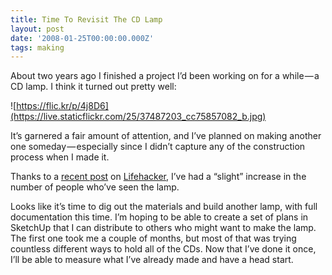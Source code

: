 ```yaml
---
title: Time To Revisit The CD Lamp
layout: post
date: '2008-01-25T00:00:00.000Z'
tags: making
---
```


About two years ago I finished a project I’d been working on for a while — a CD lamp. I think it turned out pretty well:

![https://flic.kr/p/4j8D6](https://live.staticflickr.com/25/37487203_cc75857082_b.jpg)

It’s garnered a fair amount of attention, and I’ve planned on making another one someday — especially since I didn’t capture any of the construction process when I made it.

Thanks to a [recent post](http://lifehacker.com/348759/build-your-own-cd-stack-lamp) on [Lifehacker](http://lifehacker.com/), I’ve had a “slight” increase in the number of people who’ve seen the lamp.

Looks like it’s time to dig out the materials and build another lamp, with full documentation this time. I’m hoping to be able to create a set of plans in SketchUp that I can distribute to others who might want to make the lamp. The first one took me a couple of months, but most of that was trying countless different ways to hold all of the CDs. Now that I’ve done it once, I’ll be able to measure what I’ve already made and have a head start.
